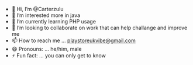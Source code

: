 - 👋 Hi, I’m @Carterzulu
- 👀 I’m interested more in java
- 🌱 I’m currently learning PHP usage
- 💞️ I’m looking to collaborate on work that can help challange and improve me
- 📫 How to reach me ... playstoreukvibe@gmail.com
- 😄 Pronouns: ... he/him, male 
- ⚡ Fun fact: ... you can only get to know 

<!---
Carterzulu/Carterzulu is a ✨ special ✨ repository because its `README.md` (this file) appears on your GitHub profile.
You can click the Preview link to take a look at your changes.
--->
